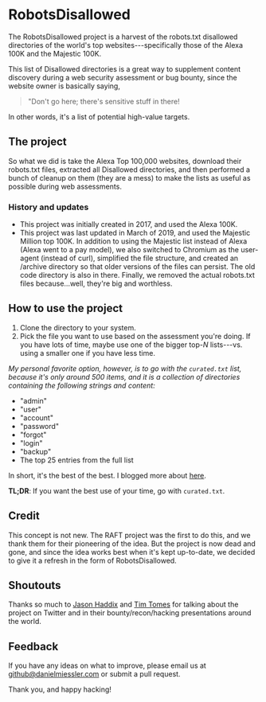 # RobotsDisallowed

The RobotsDisallowed project is a harvest of the robots.txt disallowed directories of the world's top websites---specifically those of the Alexa 100K and the Majestic 100K.

This list of Disallowed directories is a great way to supplement content discovery during a web security assessment or bug bounty, since the website owner is basically saying, 

> "Don't go here; there's sensitive stuff in there!

In other words, it's a list of potential high-value targets.

## The project

So what we did is take the Alexa Top 100,000 websites, download their robots.txt files, extracted all Disallowed directories, and then performed a bunch of cleanup on them (they are a mess) to make the lists as useful as possible during web assessments.

### History and updates

- This project was initially created in 2017, and used the Alexa 100K.
- This project was last updated in March of 2019, and used the Majestic Million top 100K. In addition to using the Majestic list instead of Alexa (Alexa went to a pay model), we also switched to Chromium as the user-agent (instead of curl), simplified the file structure, and created an /archive directory so that older versions of the files can persist. The old code directory is also in there. Finally, we removed the actual robots.txt files because…well, they're big and worthless.

## How to use the project

1. Clone the directory to your system.
2. Pick the file you want to use based on the assessment you're doing. If you have lots of time, maybe use one of the bigger top-*N* lists---vs. using a smaller one if you have less time.

*My personal favorite option, however, is to go with the ``curated.txt`` list, because it's only around 500 items, and it is a collection of directories containing the following strings and content:*

- "admin"
- "user"
- "account"
- "password"
- "forgot"
- "login"
- "backup"
- The top 25 entries from the full list

In short, it's the best of the best. I blogged more about [here](https://danielmiessler.com/blog/the-most-interesting-disallowed-directories/).

**TL;DR**: If you want the best use of your time, go with ``curated.txt``.

## Credit

This concept is not new. The RAFT project was the first to do this, and we thank them for their pioneering of the idea. But the project is now dead and gone, and since the idea works best when it's kept up-to-date, we decided to give it a refresh in the form of RobotsDisallowed.

## Shoutouts

Thanks so much to [Jason Haddix](https://twitter.com/jhaddix)  and [Tim Tomes](https://twitter.com/lanmaster53) for talking about the project on Twitter and in their bounty/recon/hacking presentations around the world.

## Feedback

If you have any ideas on what to improve, please email us at github@danielmiessler.com or submit a pull request.

Thank you, and happy hacking!
